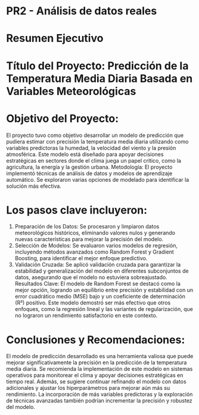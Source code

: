 # PR2 - Análisis de datos reales
# Resumen Ejecutivo 
# Título del Proyecto: Predicción de la Temperatura Media Diaria Basada en Variables Meteorológicas
# Objetivo del Proyecto: 
El proyecto tuvo como objetivo desarrollar un modelo de predicción que pudiera estimar con precisión la temperatura media diaria utilizando como variables predictoras la humedad, la velocidad del viento y la presión atmosférica. Este modelo está diseñado para apoyar decisiones estratégicas en sectores donde el clima juega un papel crítico, como la agricultura, la energía y la gestión urbana.  Metodología: El proyecto implementó técnicas de análisis de datos y modelos de aprendizaje automático. Se exploraron varias opciones de modelado para identificar la solución más efectiva.
# Los pasos clave incluyeron:  
 1. Preparación de los Datos: Se procesaron y limpiaron datos meteorológicos históricos, eliminando valores nulos y generando nuevas características para mejorar la precisión del modelo.
2. Selección de Modelos: Se evaluaron varios modelos de regresión, incluyendo métodos avanzados como Random Forest y Gradient Boosting, para identificar el mejor enfoque predictivo.
3. Validación Cruzada: Se aplicó validación cruzada para garantizar la estabilidad y generalización del modelo en diferentes subconjuntos de datos, asegurando que el modelo no estuviera sobreajustado.  Resultados Clave: El modelo de Random Forest se destacó como la mejor opción, logrando un equilibrio entre precisión y estabilidad con un error cuadrático medio (MSE) bajo y un coeficiente de determinación (R²) positivo. Este modelo demostró ser más efectivo que otros enfoques, como la regresión lineal y las variantes de regularización, que no lograron un rendimiento satisfactorio en este contexto.
# Conclusiones y Recomendaciones: 
El modelo de predicción desarrollado es una herramienta valiosa que puede mejorar significativamente la precisión en la predicción de la temperatura media diaria. Se recomienda la implementación de este modelo en sistemas operativos para monitorear el clima y apoyar decisiones estratégicas en tiempo real.  Además, se sugiere continuar refinando el modelo con datos adicionales y ajustar los hiperparámetros para mejorar aún más su rendimiento. La incorporación de más variables predictoras y la exploración de técnicas avanzadas también podrían incrementar la precisión y robustez del modelo.
